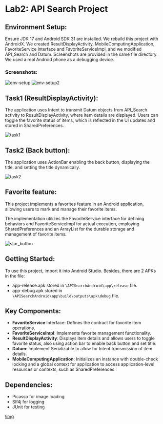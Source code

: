 # Lab2: API Search Project

## Environment Setup:
Ensure JDK 17 and Android SDK 31 are installed. We rebuild this project with AndroidX. We created ResultDisplayActivity, MobileComputingApplication, FavoriteService interface and FavoriteServiceImpl, and we modified API_Search and Datum. Screenshots are provided in the same file directory. We used a real Android phone as a debugging device.

### Screenshots:
![env-setup](./app/src/main/assets/env-setup.jpg)
![env-setup2](./app/src/main/assets/env-setup2.jpg)


## Task1 (ResultDisplayActivity):
The application uses Intent to transmit Datum objects from API_Search activity to ResultDisplayActivity, where item details
are displayed. Users can toggle the favorite status of items, which is reflected in the UI updates and stored in SharedPreferences.

![task1](./app/src/main/assets/task1.jpg)

## Task2 (Back button):
The application uses ActionBar enabling the back button, displaying the title, and setting the title dynamically.

![task2](./app/src/main/assets/task2.jpg)

## Favorite feature:
This project implements a favorites feature in an Android application, allowing users to mark and manage their favorite items.

The implementation utilizes the FavoriteService interface for defining behaviors and FavoriteServiceImpl for actual execution, employing SharedPreferences and an ArrayList for the durable storage and management of favorite items.

![star_button](./app/src/main/assets/star_feature.jpg)
## Getting Started:
To use this project, import it into Android Studio. Besides, there are 2 APKs in the file:
- app-release.apk stored in `\APISearchAndroid\app\release` file.
- app-debug.apk stored in `\APISearchAndroid\app\build\outputs\apk\debug` file.

## Key Components:
- **FavoriteService** Interface: Defines the contract for favorite item operations.
- **FavoriteServiceImpl**: Implements favorite management functionality.
- **ResultDisplayActivity**: Displays item details and allows users to toggle favorite status, also using action bar to enable back button and set title.
- **Datum**: Implement Serializable to allow for Intent transmission of item details.
- **MobileComputingApplication**: Initializes an instance with double-check locking and a global context for application to access application-level resources or contexts, such as SharedPreferences.

## Dependencies:
- Picasso for image loading
- Slf4j for logging
- JUnit for testing

[!img](https://bjtueducn-my.sharepoint.com/personal/17281207_bjtu_edu_cn/_layouts/15/embed.aspx?UniqueId=106053ae-9a8a-42a8-81db-680d653e45dc)
